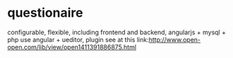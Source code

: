# questionaire
configurable, flexible, including frontend and backend, angularjs + mysql + php
use angular + ueditor, plugin see at this link:http://www.open-open.com/lib/view/open1411391886875.html
